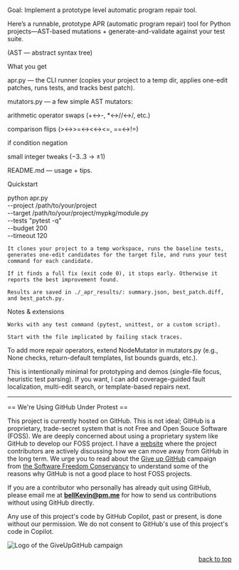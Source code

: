 <a name="readme-top"></a>

# 

Goal: Implement a prototype level automatic program repair tool.

Here’s a runnable, prototype APR (automatic program repair) tool for Python projects—AST-based mutations + generate-and-validate against your test suite.

(AST — abstract syntax tree)

What you get

apr.py — the CLI runner (copies your project to a temp dir, applies one-edit patches, runs tests, and tracks best patch).

mutators.py — a few simple AST mutators:

arithmetic operator swaps (+↔-, *↔//↔/, etc.)

comparison flips (>↔>=↔<↔<=, ==↔!=)

if condition negation

small integer tweaks (−3..3 → ±1)

README.md — usage + tips.

Quickstart

python apr.py \
  --project /path/to/your/project \
  --target  /path/to/your/project/mypkg/module.py \
  --tests   "pytest -q" \
  --budget  200 \
  --timeout 120

    It clones your project to a temp workspace, runs the baseline tests, generates one-edit candidates for the target file, and runs your test command for each candidate.

    If it finds a full fix (exit code 0), it stops early. Otherwise it reports the best improvement found.

    Results are saved in ./_apr_results/: summary.json, best_patch.diff, and best_patch.py.

Notes & extensions

    Works with any test command (pytest, unittest, or a custom script).

    Start with the file implicated by failing stack traces.

  To add more repair operators, extend NodeMutator in mutators.py (e.g., None checks, return-default templates, list bounds guards, etc.).

  This is intentionally minimal for prototyping and demos (single-file focus, heuristic test parsing). If you want, I can add coverage-guided fault localization, multi-edit search, or template-based repairs next. 

--------------------------------------------------------------------------------------------------------------------------
== We're Using GitHub Under Protest ==

This project is currently hosted on GitHub.  This is not ideal; GitHub is a
proprietary, trade-secret system that is not Free and Open Souce Software
(FOSS).  We are deeply concerned about using a proprietary system like GitHub
to develop our FOSS project. I have a [website](https://bellKevin.me) where the
project contributors are actively discussing how we can move away from GitHub
in the long term.  We urge you to read about the [Give up GitHub](https://GiveUpGitHub.org) campaign 
from [the Software Freedom Conservancy](https://sfconservancy.org) to understand some of the reasons why GitHub is not 
a good place to host FOSS projects.

If you are a contributor who personally has already quit using GitHub, please
email me at **bellKevin@pm.me** for how to send us contributions without
using GitHub directly.

Any use of this project's code by GitHub Copilot, past or present, is done
without our permission.  We do not consent to GitHub's use of this project's
code in Copilot.

![Logo of the GiveUpGitHub campaign](https://sfconservancy.org/img/GiveUpGitHub.png)

<p align="right"><a href="#readme-top">back to top</a></p>
